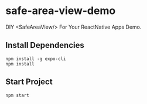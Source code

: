 # safe-area-view-demo
DIY &lt;SafeAreaView/> For Your ReactNative Apps Demo.

## Install Dependencies
```
npm install -g expo-cli
npm install
```

## Start Project
`npm start`
